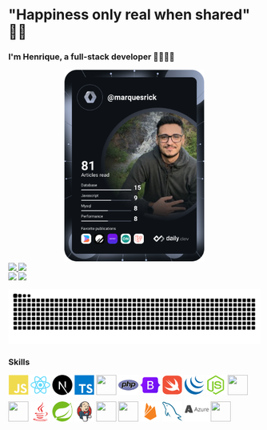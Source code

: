 <div><h1>"Happiness only real when shared" 👋🍀</h1></div>
<div><h3>I'm Henrique, a full-stack developer 🧑🏻‍💻🤘</h3></div>
<div style="text-align: center;">
  <a href="https://app.daily.dev/marquesrick"><img src="https://github.com/MarquesRick/MarquesRick/blob/master/devcard.svg" width="280" alt="Henrique Marques's      Dev Card"/></a>
</div>
<div>
  <a href="https://github.com/MarquesRick">
  <img height="180em" src="https://github-readme-stats.vercel.app/api?username=MarquesRick&show_icons=true&theme=onedark&include_all_commits=true&count_private=true"/>
  <img height="180em" src="https://github-readme-stats.vercel.app/api/top-langs/?username=MarquesRick&layout=compact&langs_count=8&theme=onedark"/>
</div>
<div> 
  <a href = "mailto:hmservicostech@outlook.com.br"><img src="https://img.shields.io/badge/Microsoft_Outlook-0078D4?style=for-the-badge&logo=microsoft-outlook&logoColor=white" target="_blank"></a>
  <a href="https://www.linkedin.com/in/henri-marques" target="_blank"><img src="https://img.shields.io/badge/-LinkedIn-%230077B5?style=for-the-badge&logo=linkedin&logoColor=white" target="_blank"></a> 
</div>

<!--****[![Top Langs](https://github-readme-stats.vercel.app/api/top-langs/?username=MarquesRick&layout=compact)](https://github.com/MarquesRick/github-readme-stats) -->
![Snake animation](https://github.com/MarquesRick/MarquesRick/blob/output/github-contribution-grid-snake.svg)
  
### Skills
 <div>
   <img src="https://github.com/devicons/devicon/blob/master/icons/javascript/javascript-plain.svg" width="40" height="40" />
   <img src="https://github.com/devicons/devicon/blob/master/icons/react/react-original.svg" width="40" height="40"/>
   <img src="https://github.com/devicons/devicon/blob/master/icons/nextjs/nextjs-original.svg" width="40" height="40"/>
   <img src="https://github.com/devicons/devicon/blob/master/icons/typescript/typescript-original.svg" width="40" height="40"/>  
   <img src="https://cdn.jsdelivr.net/gh/devicons/devicon/icons/angularjs/angularjs-original.svg" width="40" height="40" />  
    <img src="https://github.com/devicons/devicon/blob/master/icons/php/php-original.svg" width="40" height="40" />  
   <img src="https://github.com/devicons/devicon/blob/master/icons/bootstrap/bootstrap-original.svg" width="40" height="40"/>
    <img src="https://github.com/devicons/devicon/blob/master/icons/swift/swift-original.svg" width="40" height="40"/>  
     <img src="https://github.com/devicons/devicon/blob/master/icons/jquery/jquery-plain.svg" width="40" height="40"/>
   
   <img src="https://github.com/devicons/devicon/blob/master/icons/nodejs/nodejs-original.svg" width="40" height="40" />  
  <img src="https://cdn.jsdelivr.net/gh/devicons/devicon/icons/csharp/csharp-original.svg" width="40" height="40" />
   <img src="https://cdn.jsdelivr.net/gh/devicons/devicon/icons/dotnetcore/dotnetcore-original.svg" width="40" height="40"/>
    <img src="https://github.com/devicons/devicon/blob/master/icons/java/java-plain.svg" width="40" height="40"/>
   <img src="https://github.com/devicons/devicon/blob/master/icons/spring/spring-original.svg" width="40" height="40"/>  
    <img src="https://github.com/devicons/devicon/blob/master/icons/jenkins/jenkins-original.svg" width="40" height="40"/>
   
 
  
  <img src="https://cdn.jsdelivr.net/gh/devicons/devicon/icons/docker/docker-original.svg" width="40" height="40"/>
  <img src="https://cdn.jsdelivr.net/gh/devicons/devicon/icons/microsoftsqlserver/microsoftsqlserver-plain-wordmark.svg" width="40" height="40"/>
    <img src="https://github.com/devicons/devicon/blob/master/icons/firebase/firebase-plain.svg" width="40" height="40"/>
   <img src="https://github.com/devicons/devicon/blob/master/icons/mysql/mysql-original.svg" width="40" height="40"/>
  <img src="https://github.com/devicons/devicon/blob/master/icons/azure/azure-plain-wordmark.svg" width="50" height="50"/>
    <img src="https://cdn.jsdelivr.net/gh/devicons/devicon/icons/git/git-original.svg" width="40" height="40"/>
  
 </div>
</div>
